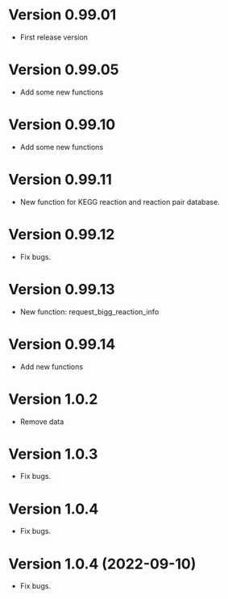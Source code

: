# Version 0.99.01

* First release version

# Version 0.99.05

* Add some new functions

# Version 0.99.10

* Add some new functions

# Version 0.99.11

* New function for KEGG reaction and reaction pair database.

# Version 0.99.12

* Fix bugs.


# Version 0.99.13

* New function: request_bigg_reaction_info

# Version 0.99.14

* Add new functions

# Version 1.0.2

* Remove data

# Version 1.0.3

* Fix bugs.

# Version 1.0.4

* Fix bugs.

# Version 1.0.4 (2022-09-10)

* Fix bugs.
